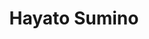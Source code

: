 ---
layout: post
category: concert
title: Hayato Sumino
artists: 
- Hayato Sumino
place: 
- Salle Gaveau
country: France
city: Paris
---